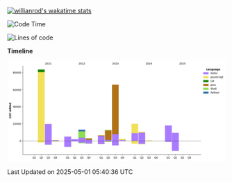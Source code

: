 
[![willianrod's wakatime stats](https://github-readme-stats.kituin.fun/api/wakatime?username=GreenDog&langs_count=8&layout=compact&hide=Other,Binary,JSON,Markdown)](https://wakatime.com/@GreenDog)

<!--START_SECTION:waka-->
![Code Time](http://img.shields.io/badge/Code%20Time-2%2C160%20hrs%2052%20mins-blue)

![Lines of code](https://img.shields.io/badge/From%20Hello%20World%20I%27ve%20Written-271.8%20thousand%20lines%20of%20code-blue)

**Timeline**

![Lines of Code chart](https://raw.githubusercontent.com/2891954521/2891954521/main/assets/bar_graph.png)


 Last Updated on 2025-05-01 05:40:36 UTC
<!--END_SECTION:waka-->

